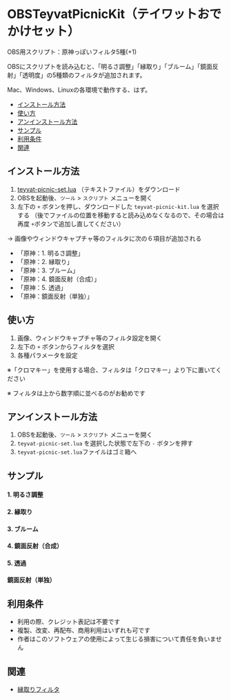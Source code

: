 # OBSTeyvatPicnicKit（テイワットおでかけセット）

OBS用スクリプト：原神っぽいフィルタ5種(+1)

OBSにスクリプトを読み込むと、「明るさ調整」「縁取り」「ブルーム」「鏡面反射」「透明度」の5種類のフィルタが追加されます。

Mac、Windows、Linuxの各環境で動作する、はず。

- [インストール方法](#インストール方法)
- [使い方](#使い方)
- [アンインストール方法](#アンインストール方法)
- [サンプル](#サンプル)
- [利用条件](#利用条件)
- [関連](#関連)

## インストール方法

1. [teyvat-picnic-set.lua](https://raw.githubusercontent.com/magicien/OBSTeyvatPicnicKit/main/teyvat-picnic-kit.lua) （テキストファイル）をダウンロード
2. OBSを起動後、`ツール` > `スクリプト` メニューを開く
3. 左下の `+` ボタンを押し、ダウンロードした `teyvat-picnic-kit.lua` を選択する
（後でファイルの位置を移動すると読み込めなくなるので、その場合は再度 `+`ボタンで追加し直してください）

→ 画像やウィンドウキャプチャ等のフィルタに次の６項目が追加される
- 「原神：1. 明るさ調整」
- 「原神：2. 縁取り」
- 「原神：3. ブルーム」
- 「原神：4. 鏡面反射（合成）」
- 「原神：5. 透過」
- 「原神：鏡面反射（単独）」


## 使い方

1. 画像、ウィンドウキャプチャ等のフィルタ設定を開く
2. 左下の `+` ボタンからフィルタを選択
3. 各種パラメータを設定

※「クロマキー」を使用する場合、フィルタは「クロマキー」より下に置いてください

※ フィルタは上から数字順に並べるのがお勧めです


## アンインストール方法

1. OBSを起動後、`ツール` > `スクリプト` メニューを開く
2. `teyvat-picnic-set.lua` を選択した状態で左下の `-` ボタンを押す
3. `teyvat-picnic-set.lua`ファイルはゴミ箱へ


## サンプル

#### 1. 明るさ調整



#### 2. 縁取り



#### 3. ブルーム



#### 4. 鏡面反射（合成）



#### 5. 透過



#### 鏡面反射（単独）



## 利用条件

- 利用の際、クレジット表記は不要です
- 複製、改変、再配布、商用利用はいずれも可です
- 作者はこのソフトウェアの使用によって生じる損害について責任を負いません


## 関連

- [縁取りフィルタ](https://github.com/magicien/OBSOutlineFilterJP)
